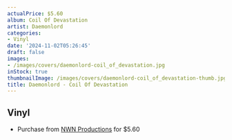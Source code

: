 ```yaml
---
actualPrice: $5.60
album: Coil Of Devastation
artist: Daemonlord
categories:
- Vinyl
date: '2024-11-02T05:26:45'
draft: false
images:
- /images/covers/daemonlord-coil_of_devastation.jpg
inStock: true
thumbnailImage: /images/covers/daemonlord-coil_of_devastation-thumb.jpg
title: Daemonlord - Coil Of Devastation
---
```


## Vinyl
* Purchase from [NWN Productions](http://shop.nwnprod.com/index.php?route=product/product&path=76&product_id=387&sort=pd.name&order=ASC) for $5.60
